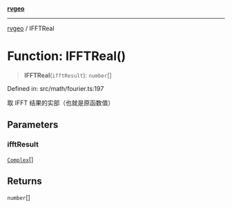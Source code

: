 [**rvgeo**](../README.md)

***

[rvgeo](../globals.md) / IFFTReal

# Function: IFFTReal()

> **IFFTReal**(`ifftResult`): `number`[]

Defined in: src/math/fourier.ts:197

取 IFFT 结果的实部（也就是原函数值）

## Parameters

### ifftResult

[`Complex`](../type-aliases/Complex.md)[]

## Returns

`number`[]
